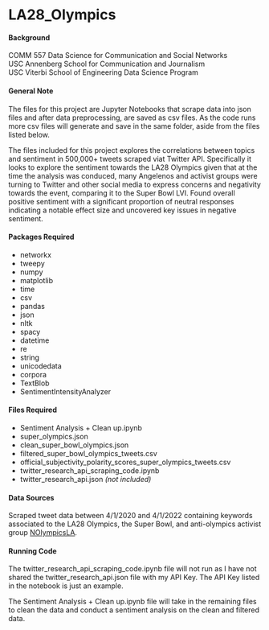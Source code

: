 # LA28_Olympics

#### Background
COMM 557 Data Science for Communication and Social Networks<br/>
USC Annenberg School for Communication and Journalism<br/>
USC Viterbi School of Engineering Data Science Program

#### General Note
The files for this project are Jupyter Notebooks that scrape data into json files and after data preprocessing, are saved as csv files. As the code runs more csv files will generate and save in the same folder, aside from the files listed below.<br/>

The files included for this project explores the correlations between topics and sentiment in 500,000+ tweets scraped viat Twitter API. Specifically it looks to explore the sentiment towards the LA28 Olympics given that at the time the analysis was conduced, many Angelenos and activist groups were turning to Twitter and other social media to express concerns and negativity towards the event, comparing it to the Super Bowl LVI. Found overall positive sentiment with a significant proportion of neutral responses indicating a notable effect size and uncovered key issues in negative sentiment.<br/>

#### Packages Required
* networkx
* tweepy
* numpy
* matplotlib
* time
* csv
* pandas
* json
* nltk
* spacy
* datetime
* re
* string
* unicodedata
* corpora
* TextBlob
* SentimentIntensityAnalyzer

#### Files Required
* Sentiment Analysis + Clean up.ipynb
* super_olympics.json
* clean_super_bowl_olympics.json
* filtered_super_bowl_olympics_tweets.csv
* official_subjectivity_polarity_scores_super_olympics_tweets.csv
* twitter_research_api_scraping_code.ipynb
* twitter_research_api.json _(not included)_

#### Data Sources 
Scraped tweet data between 4/1/2020 and 4/1/2022 containing keywords associated to the LA28 Olympics, the Super Bowl, and anti-olympics activist group [NOlympicsLA](https://x.com/NOlympicsLA). 

#### Running Code
The twitter_research_api_scraping_code.ipynb file will not run as I have not shared the twitter_research_api.json file with my API Key. The API Key listed in the notebook is just an example.<br/>

The Sentiment Analysis + Clean up.ipynb file will take in the remaining files to clean the data and conduct a sentiment analysis on the clean and filtered data. 

